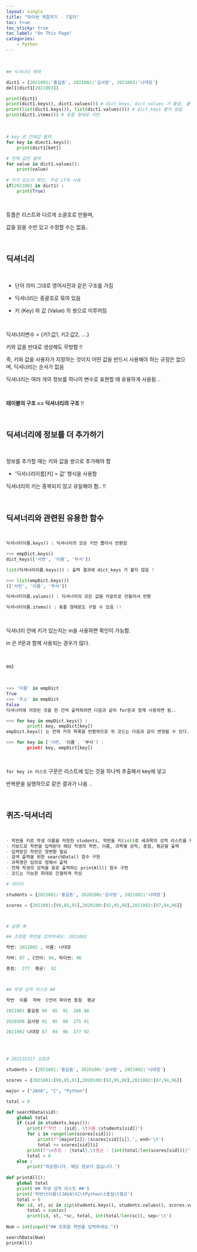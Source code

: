 ```yaml
---
layout: single
title: "파이썬 계절학기 - 7일차"
toc: true
toc_sticky: true
toc_label: "On This Page"
categories:
    - Python
---
```


<br>

```py
## 딕셔너리 예제

dict1 = {2021001:'홍길동', 2021002:'김사랑', 2021003:'나대장'}
del1(dict1[2021003])

print(dict1)
print(dict1.keys(), dict1.values()) # dict_keys, dict_values 가 붙음. 출력상 보이는 값으로  for 등에서 사용시 문제 없음.
print(list(dict1.keys()), list(dict1.values())) # dict_keys 붙지 않음
print(dict1.items()) # 튜플 형태로 리턴
```

<br>

```py
# key 로 전체값 출력
for key in diect1.keys():
    print(dict1[ket])

# 전체 값만 출력
for value in dict1.values():
    print(value)
    
# 키가 있는지 확인, 주로 if와 사용
if(2021001 in dict1) :
    print(True)
```

<br>

튜플은 리스트와 다르게 소괄호로 만들며, 

값을 읽을 수만 있고 수정할 수는 없음..

<br>

## 딕셔너리

<br>

- 단어 의미 그대로 영어사전과 같은 구조를 가짐

- 딕셔너리는 중괄호로 묶여 있음

- 키 (Key) 와 값 (Value) 의 쌍으로 이루어짐

<br>

딕셔너리변수 = {키1:값1, 키2:값2, ....}

키와 값을 반대로 생성해도 무방함 !!

즉, 키와 값을 사용자가 지정하는 것이지 어떤 값을 반드시 사용해야 하는 규정은 없으며, 딕셔너리는 순서가 없음

딕셔너리는 여러 개의 정보를 하나의 변수로 표현할 때 유용하게 사용됨 ..

<br>

**테이블의 구조 == 딕셔너리의 구조** !!

<br>

## 딕셔너리에 정보를 더 추가하기

<br>

정보를 추가할 때는 키와 값을 쌍으로 추가해야 함

- '딕셔너리이름[키] = 값' 형식을 사용함

딕셔너리의 키는 중복되지 않고 유일해야 함.. !!

<br>

## 딕셔너리와 관련된 유용한 함수

<br>

```py
딕셔너리이름.keys() : 딕셔너리의 모든 키만 뽑아서 반환함

>>> empDict.keys()
dict_keys(['사번', '이름', '부서'])

list(딕셔너리이름.keys()) : 출력 결과에 dict_keys 가 붙지 않음 !

>>> list(empDict.keys())
(['사번', '이름', '부서'])

딕셔너리이름.values() : 딕셔너리의 모든 값을 리슽트로 만들어서 반환

딕셔너리이름.items() : 튜플 형태로도 구할 수 있음 !!
```

<br>

딕셔너리 안에 키가 있는지는 in을 사용하면 확인이 가능함.

in 은 if문과 함께 사용되는 경우가 많다.

<br>

ex)

<br>

```py
>>> '이름' in empDict
True
>>> '주소' in empDict
False
딕셔너리에 저장된 것을 한 건씩 출력하려면 다음과 같이 for문과 함께 사용하면 됨..

>>> for key in empDict.keys() :
        print( key, empDict[key])
empDict.keys() 는 전체 키의 목록을 반환하므로 위 코드는 다음과 같이 변형될 수 있다.

>>> for key in ['사변, '이름', '부서'] : 
        print( key, empDict[key])

```

<br>

`for key in 리스트` 구문은 리스트에 있는 것을 하나씩 추출해서 key에 넣고 

반복문을 실행하므로 같은 결과가 나옴 ..

<br>

## 퀴즈-딕셔너리

<br>

```py
- 학번을 키로 학생 이름을 저장한 students, 학번을 키(int)로 세과목의 성적 리스트를 저장한 scores 딕셔너리를 데이터로 사용
- 키보드로 학번을 입력받아 해당 학생의 학번, 이름, 과목별 성적, 총점, 평균을 출력
- 입력받은 학번은 형변환 필요
- 검색 출력을 위한 searchData() 함수 구현
- 과목명은 임의로 정해서 출력
- 전체 학생의 성적을 표로 출력하는 printAll() 함수 구현
- 코드는 가능한 최대로 간결하게 작성

# 데이터

students = {2021001:'홍길동', 2020100:'김사랑', 2021002:'나대장'}

scores = {2021001:[90,85,91],2020100:[92,95,88],2021002:[87,94,96]}



# 실행 예

## 조회할 학번을 입력하세요: 2021002

학번: 2021002 , 이름: 나대장

자바: 87 , C언어: 94, 파이썬: 96

총점:  277  평균:  92



## 학생 성적 리스트 ##

학번	이름	자바	C언어	파이썬	총점	평균

2021001	홍길동	90	85	91	266	88

2020100	김사랑	92	95	88	275	91

2021002	나대장	87	94	96	277	92
```

<br>

```py

# 202135317 김정준

students = {2021001:'홍길동', 2020100:'김사랑', 2021002:'나대장'}

scores = {2021001:[90,85,91],2020100:[92,95,88],2021002:[87,94,96]}

major = ["JAVA", "C", "Python"]

total = 0

def searchData(sid):
    global total
    if (sid in students.keys()):
        print(f"학번 : {sid}, \t이름:{students[sid]}")
        for i in range(len(scores[sid])):
            print(f"{major[i]}:{scores[sid][i]},", end='\t')
            total += scores[sid][i]
        print(f"\n총점 : {total},\t평균 : {int(total/len(scores[sid]))}")
        total = 0
    else : 
        print("죄송합니다. 해당 정보가 없습니다.")
        
def printAll():
    global total
    print('## 학생 성적 리스트 ##')
    print('학번\t이름\tJAVA\tC\tPython\t총점\t평균')
    total = 0
    for id, st, sc in zip(students.keys(), students.values(), scores.values()):
        total = sum(sc)
        print(id, st, *sc, total, int(total/len(sc)), sep='\t')
        
Num = int(input("## 조회할 학번을 입력하세요."))

searchData(Num)
printAll()
```